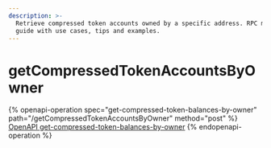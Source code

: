 ```yaml
---
description: >-
  Retrieve compressed token accounts owned by a specific address. RPC method
  guide with use cases, tips and examples.
---
```


# getCompressedTokenAccountsByOwner

{% openapi-operation spec="get-compressed-token-balances-by-owner" path="/getCompressedTokenAccountsByOwner" method="post" %}
[OpenAPI get-compressed-token-balances-by-owner](https://raw.githubusercontent.com/helius-labs/photon/refs/heads/main/src/openapi/specs/getCompressedTokenBalancesByOwner.yaml)
{% endopenapi-operation %}
